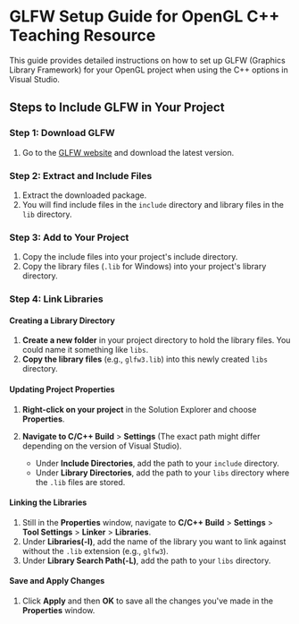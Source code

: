 # GLFW Setup Guide for OpenGL C++ Teaching Resource

This guide provides detailed instructions on how to set up GLFW (Graphics Library Framework) for your OpenGL project when using the C++ options in Visual Studio.

## Steps to Include GLFW in Your Project

### Step 1: Download GLFW

1. Go to the [GLFW website](https://www.glfw.org/download.html) and download the latest version.

### Step 2: Extract and Include Files

1. Extract the downloaded package.
2. You will find include files in the `include` directory and library files in the `lib` directory.

### Step 3: Add to Your Project

1. Copy the include files into your project's include directory.
2. Copy the library files (`.lib` for Windows) into your project's library directory.

### Step 4: Link Libraries

#### Creating a Library Directory

1. **Create a new folder** in your project directory to hold the library files. You could name it something like `libs`.
2. **Copy the library files** (e.g., `glfw3.lib`) into this newly created `libs` directory.

#### Updating Project Properties

1. **Right-click on your project** in the Solution Explorer and choose **Properties**.
2. **Navigate to C/C++ Build** > **Settings** (The exact path might differ depending on the version of Visual Studio).

    - Under **Include Directories**, add the path to your `include` directory.
    - Under **Library Directories**, add the path to your `libs` directory where the `.lib` files are stored.

#### Linking the Libraries

1. Still in the **Properties** window, navigate to **C/C++ Build** > **Settings** > **Tool Settings** > **Linker** > **Libraries**.
2. Under **Libraries(-l)**, add the name of the library you want to link against without the `.lib` extension (e.g., `glfw3`).
3. Under **Library Search Path(-L)**, add the path to your `libs` directory.

#### Save and Apply Changes

1. Click **Apply** and then **OK** to save all the changes you've made in the **Properties** window.
